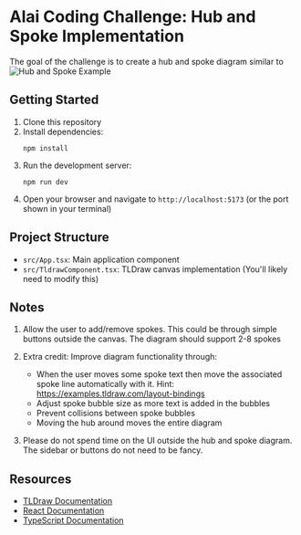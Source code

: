 # Alai Coding Challenge: Hub and Spoke Implementation

The goal of the challenge is to create a hub and spoke diagram similar to ![Hub and Spoke Example](https://storage.getalai.com/hub-and-spoke.png)

## Getting Started

1. Clone this repository
2. Install dependencies:
   ```
   npm install
   ```
3. Run the development server:
   ```
   npm run dev
   ```
4. Open your browser and navigate to `http://localhost:5173` (or the port shown in your terminal)


## Project Structure

- `src/App.tsx`: Main application component
- `src/TldrawComponent.tsx`: TLDraw canvas implementation (You'll likely need to modify this)

## Notes

1. Allow the user to add/remove spokes. This could be through simple buttons outside the canvas. The diagram should support 2-8 spokes

2. Extra credit: Improve diagram functionality through:

   - When the user moves some spoke text then move the associated spoke line automatically with it. Hint: https://examples.tldraw.com/layout-bindings
   - Adjust spoke bubble size as more text is added in the bubbles
   - Prevent collisions between spoke bubbles
   - Moving the hub around moves the entire diagram

3. Please do not spend time on the UI outside the hub and spoke diagram. The sidebar or buttons do not need to be fancy.


## Resources

- [TLDraw Documentation](https://tldraw.dev/)
- [React Documentation](https://reactjs.org/)
- [TypeScript Documentation](https://www.typescriptlang.org/docs/)

